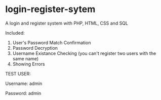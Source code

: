 # login-register-sytem
A login and register system with PHP, HTML, CSS and SQL

Included:
  1. User's Password Match Confirmation
  2. Password Decryption
  3. Username Existance Checking (you can't register two users with the same name)
  4. Showing Errors


TEST USER: 

  Username: admin

  Password: admin
  
